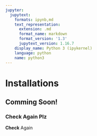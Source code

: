 ```yaml
---
jupyter:
  jupytext:
    formats: ipynb,md
    text_representation:
      extension: .md
      format_name: markdown
      format_version: '1.3'
      jupytext_version: 1.16.7
    display_name: Python 3 (ipykernel)
    language: python
    name: python3
---
```


# Installations

## Comming Soon!

### Check Again Plz

**Check** Again